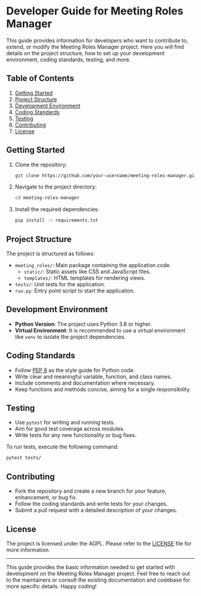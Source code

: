 # Developer Guide for Meeting Roles Manager

This guide provides information for developers who want to contribute to, extend, or modify the Meeting Roles Manager project. Here you will find details on the project structure, how to set up your development environment, coding standards, testing, and more.

## Table of Contents

1. [Getting Started](#getting-started)
2. [Project Structure](#project-structure)
3. [Development Environment](#development-environment)
4. [Coding Standards](#coding-standards)
5. [Testing](#testing)
6. [Contributing](#contributing)
7. [License](#license)

## Getting Started

1. Clone the repository:

    ```bash
    git clone https://github.com/your-username/meeting-roles-manager.git
    ```

2. Navigate to the project directory:

    ```bash
    cd meeting-roles-manager
    ```

3. Install the required dependencies:

    ```bash
    pip install -r requirements.txt
    ```

## Project Structure

The project is structured as follows:

- `meeting_roles/`: Main package containing the application code.
  - `static/`: Static assets like CSS and JavaScript files.
  - `templates/`: HTML templates for rendering views.
- `tests/`: Unit tests for the application.
- `run.py`: Entry point script to start the application.

## Development Environment

- **Python Version**: The project uses Python 3.8 or higher.
- **Virtual Environment**: It is recommended to use a virtual environment like `venv` to isolate the project dependencies.

## Coding Standards

- Follow [PEP 8](https://www.python.org/dev/peps/pep-0008/) as the style guide for Python code.
- Write clear and meaningful variable, function, and class names.
- Include comments and documentation where necessary.
- Keep functions and methods concise, aiming for a single responsibility.

## Testing

- Use `pytest` for writing and running tests.
- Aim for good test coverage across modules.
- Write tests for any new functionality or bug fixes.

To run tests, execute the following command:

```bash
pytest tests/
```

## Contributing

- Fork the repository and create a new branch for your feature, enhancement, or bug fix.
- Follow the coding standards and write tests for your changes.
- Submit a pull request with a detailed description of your changes.

## License

The project is licensed under the AGPL. Please refer to the [LICENSE](LICENSE) file for more information.

---

This guide provides the basic information needed to get started with development on the Meeting Roles Manager project. Feel free to reach out to the maintainers or consult the existing documentation and codebase for more specific details. Happy coding!
